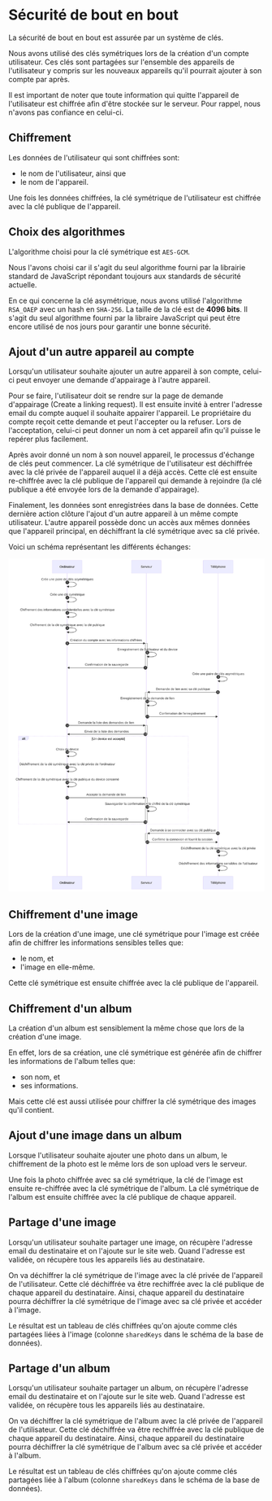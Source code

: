 
# Sécurité de bout en bout
La sécurité de bout en bout est assurée par un système de clés.

Nous avons utilisé des clés symétriques lors de la création d'un compte utilisateur.
Ces clés sont partagées sur l'ensemble des appareils de l'utilisateur y compris sur les nouveaux appareils qu'il pourrait ajouter à son compte par après.

Il est important de noter que toute information qui quitte l'appareil de l'utilisateur est chiffrée afin d'être stockée sur le serveur.
Pour rappel, nous n'avons pas confiance en celui-ci.

## Chiffrement
Les données de l'utilisateur qui sont chiffrées sont:

- le nom de l'utilisateur, ainsi que
- le nom de l'appareil.

Une fois les données chiffrées, la clé symétrique de l'utilisateur est chiffrée avec la clé publique de l'appareil.

## Choix des algorithmes
L'algorithme choisi pour la clé symétrique est `AES-GCM`.

Nous l'avons choisi car il s'agit du seul algorithme fourni par la librairie standard de JavaScript répondant toujours aux standards de sécurité actuelle.

En ce qui concerne la clé asymétrique, nous avons utilisé l'algorithme `RSA_OAEP` avec un hash en `SHA-256`.
La taille de la clé est de **4096 bits**.
Il s'agit du seul algorithme fourni par la libraire JavaScript qui peut être encore utilisé de nos jours pour garantir une bonne sécurité.

## Ajout d'un autre appareil au compte
Lorsqu'un utilisateur souhaite ajouter un autre appareil à son compte, celui-ci peut envoyer une demande d'appairage à l'autre appareil.

Pour se faire, l'utilisateur doit se rendre sur la page de demande d'appairage (Create a linking request).
Il est ensuite invité à entrer l'adresse email du compte auquel il souhaite appairer l'appareil.
Le propriétaire du compte reçoit cette demande et peut l'accepter ou la refuser.
Lors de l'acceptation, celui-ci peut donner un nom à cet appareil afin qu'il puisse le repérer plus facilement.

Après avoir donné un nom à son nouvel appareil, le processus d'échange de clés peut commencer.
La clé symétrique de l'utilisateur est déchiffrée avec la clé privée de l'appareil auquel il a déjà accès.
Cette clé est ensuite re-chiffrée avec la clé publique de l'appareil qui demande à rejoindre (la clé publique a été envoyée lors de la demande d'appairage).

Finalement, les données sont enregistrées dans la base de données.
Cette dernière action clôture l'ajout d'un autre appareil à un même compte utilisateur.
L'autre appareil possède donc un accès aux mêmes données que l'appareil principal, en déchiffrant la clé symétrique avec sa clé privée.

Voici un schéma représentant les différents échanges:

![Schéma d'échange des clés](./assets/PAKOEN~1.SVG)

## Chiffrement d'une image
Lors de la création d'une image, une clé symétrique pour l'image est créée afin de chiffrer les informations sensibles telles que:

- le nom, et
- l'image en elle-même.

Cette clé symétrique est ensuite chiffrée avec la clé publique de l'appareil.

## Chiffrement d'un album
La création d'un album est sensiblement la même chose que lors de la création d'une image.

En effet, lors de sa création, une clé symétrique est générée afin de chiffrer les informations de l'album telles que:

- son nom, et
- ses informations.

Mais cette clé est aussi utilisée pour chiffrer la clé symétrique des images qu'il contient.

## Ajout d'une image dans un album
Lorsque l'utilisateur souhaite ajouter une photo dans un album, le chiffrement de la photo est le même lors de son upload vers le serveur.

Une fois la photo chiffrée avec sa clé symétrique, la clé de l'image est ensuite re-chiffrée avec la clé symétrique de l'album.
La clé symétrique de l'album est ensuite chiffrée avec la clé publique de chaque appareil.

## Partage d'une image
Lorsqu'un utilisateur souhaite partager une image, on récupère l'adresse email du destinataire et on l'ajoute sur le site web.
Quand l'adresse est validée, on récupère tous les appareils liés au destinataire.

On va déchiffrer la clé symétrique de l'image avec la clé privée de l'appareil de l'utilisateur. Cette clé déchiffrée va être rechiffrée avec la clé publique de chaque appareil du destinataire. Ainsi, chaque appareil du destinataire pourra déchiffrer la clé symétrique de l'image avec sa clé privée et accéder à l'image.

Le résultat est un tableau de clés chiffrées qu'on ajoute comme clés partagées liées à l'image (colonne `sharedKeys` dans le schéma de la base de données).

## Partage d'un album
Lorsqu'un utilisateur souhaite partager un album, on récupère l'adresse email du destinataire et on l'ajoute sur le site web.
Quand l'adresse est validée, on récupère tous les appareils liés au destinataire.

On va déchiffrer la clé symétrique de l'album avec la clé privée de l'appareil de l'utilisateur. Cette clé déchiffrée va être rechiffrée avec la clé publique de chaque appareil du destinataire. Ainsi, chaque appareil du destinataire pourra déchiffrer la clé symétrique de l'album avec sa clé privée et accéder à l'album.

Le résultat est un tableau de clés chiffrées qu'on ajoute comme clés partagées liée à l'album (colonne `sharedKeys` dans le schéma de la base de données).
